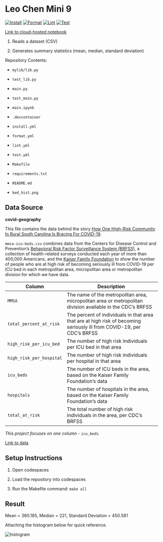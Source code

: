 # Leo Chen Mini 9

[![Install](https://github.com/nogibjj/Leo_Chen_Mini_9/actions/workflows/install.yml/badge.svg)](https://github.com/nogibjj/Leo_Chen_Mini_9/actions/workflows/install.yml)
[![Format](https://github.com/nogibjj/Leo_Chen_Mini_9/actions/workflows/format.yml/badge.svg)](https://github.com/nogibjj/Leo_Chen_Mini_9/actions/workflows/format.yml)
[![Lint](https://github.com/nogibjj/Leo_Chen_Mini_9/actions/workflows/lint.yml/badge.svg)](https://github.com/nogibjj/Leo_Chen_Mini_9/actions/workflows/lint.yml)
[![Test](https://github.com/nogibjj/Leo_Chen_Mini_9/actions/workflows/test.yml/badge.svg)](https://github.com/nogibjj/Leo_Chen_Mini_9/actions/workflows/test.yml)

[Link to cloud-hosted notebook](https://drive.google.com/file/d/15GeOffZP0VIZuPAKTDIZG3L7VF1e7noQ/view?usp=sharing)

1. Reads a dataset (CSV)

2. Generates summary statistics (mean, median, standard deviation)

Repository Contents:

* `mylib/lib.py`

* `test_lib.py`

* `main.py`

* `test_main.py`

* `main.ipynb`

* `.devcontainer`

* `install.yml`

* `format.yml`

* `lint.yml`

* `test.yml`

* `Makefile`

* `requirements.txt`

* `README.md`

* `bed_hist.png`

## Data Source

**covid-geography**

This file contains the data behind the story [How One High-Risk Community In Rural South Carolina Is Bracing For COVID-19](https://fivethirtyeight.com/features/how-one-high-risk-community-in-rural-south-carolina-is-bracing-for-covid-19/).

`mmsa-icu-beds.csv` combines data from the Centers for Disease Control and Prevention’s [Behavioral Risk Factor Surveillance System (BRFSS)](https://www.cdc.gov/brfss/smart/smart_2017.html), a collection of health-related surveys conducted each year of more than 400,000 Americans, and the [Kaiser Family Foundation](https://khn.org/news/as-coronavirus-spreads-widely-millions-of-older-americans-live-in-counties-with-no-icu-beds/#lookup) to show the number of people who are at high risk of becoming seriously ill from COVID-19 per ICU bed in each metropolitan area, micropolitan area or metropolitan division for which we have data.

Column | Description
-------|-------------
`MMSA` | The name of the metropolitan area, micropolitan area or metropolitan division available in the CDC’s BRFSS
`total_percent_at_risk` | The percent of individuals in that area that are at high risk of becoming seriously ill from COVID-19, per CDC’s BRFSS
`high_risk_per_icu_bed` | The number of high risk individuals per ICU bed in that area
`high_risk_per_hospital` |  The number of high risk individuals per hospital in that area
`icu_beds` | The number of ICU beds in the area, based on the Kaiser Family Foundation’s data
`hospitals` | The number of hospitals in the area, based on the Kaiser Family Foundation’s data
`total_at_risk` | The total number of high risk individuals in the area, per CDC’s BRFSS

*This project focuses on one column - `icu_beds`.*

[Link to data](https://github.com/fivethirtyeight/data/tree/master/covid-geography)

## Setup Instructions

1. Open codespaces

2. Load the repository into codespaces

3. Run the Makefile command: `make all`

## Result

Mean = 360.185, Median = 221, Standard Deviation = 450.581

Attaching the histogram below for quick reference.

![histogram](bed_hist.png)

